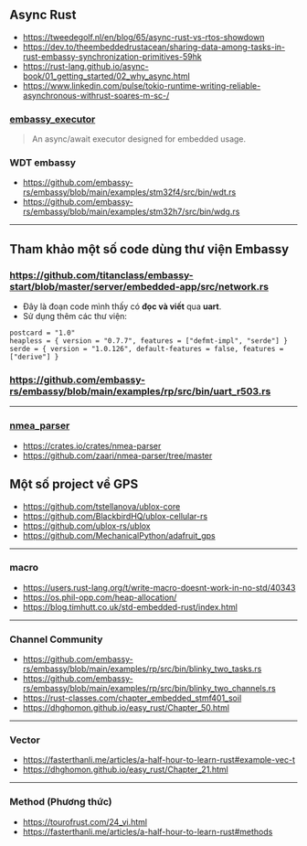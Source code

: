 ## Async Rust
- https://tweedegolf.nl/en/blog/65/async-rust-vs-rtos-showdown
- https://dev.to/theembeddedrustacean/sharing-data-among-tasks-in-rust-embassy-synchronization-primitives-59hk
- https://rust-lang.github.io/async-book/01_getting_started/02_why_async.html
- https://www.linkedin.com/pulse/tokio-runtime-writing-reliable-asynchronous-withrust-soares-m-sc-/

### [embassy_executor](https://docs.embassy.dev/embassy-executor/git/cortex-m/index.html)
> An async/await executor designed for embedded usage.

### WDT embassy
- https://github.com/embassy-rs/embassy/blob/main/examples/stm32f4/src/bin/wdt.rs
- https://github.com/embassy-rs/embassy/blob/main/examples/stm32h7/src/bin/wdg.rs

----------------------------------------------------------------------------------
## Tham khảo một số code dùng thư viện Embassy

### https://github.com/titanclass/embassy-start/blob/master/server/embedded-app/src/network.rs
- Đây là đoạn code mình thấy có **đọc và viết** qua **uart**.
- Sử dụng thêm các thư viện:
```
postcard = "1.0"
heapless = { version = "0.7.7", features = ["defmt-impl", "serde"] }
serde = { version = "1.0.126", default-features = false, features = ["derive"] }
```

### https://github.com/embassy-rs/embassy/blob/main/examples/rp/src/bin/uart_r503.rs

----------------------------------------------------------------------------------
### [nmea_parser](https://docs.rs/nmea-parser/latest/nmea_parser/)
- https://crates.io/crates/nmea-parser
- https://github.com/zaari/nmea-parser/tree/master

## Một số project về GPS
- https://github.com/tstellanova/ublox-core
- https://github.com/BlackbirdHQ/ublox-cellular-rs
- https://github.com/ublox-rs/ublox
- https://github.com/MechanicalPython/adafruit_gps

---------------------------------------------------------------------------------
### macro
- https://users.rust-lang.org/t/write-macro-doesnt-work-in-no-std/40343
- https://os.phil-opp.com/heap-allocation/
- https://blog.timhutt.co.uk/std-embedded-rust/index.html

--------------------------------------------------------------------------------
### Channel Community
- https://github.com/embassy-rs/embassy/blob/main/examples/rp/src/bin/blinky_two_tasks.rs
- https://github.com/embassy-rs/embassy/blob/main/examples/rp/src/bin/blinky_two_channels.rs
- https://rust-classes.com/chapter_embedded_stmf401_soil
- https://dhghomon.github.io/easy_rust/Chapter_50.html

--------------------------------------------------------------------------------
### Vector
- https://fasterthanli.me/articles/a-half-hour-to-learn-rust#example-vec-t
- https://dhghomon.github.io/easy_rust/Chapter_21.html

--------------------------------------------------------------------------------
### Method (Phương thức)
- https://tourofrust.com/24_vi.html
- https://fasterthanli.me/articles/a-half-hour-to-learn-rust#methods













